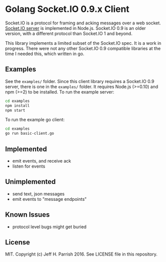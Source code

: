 # Golang Socket.IO 0.9.x Client

Socket.IO is a protocol for framing and acking messages over a web socket.
[Socket.IO server](https://github.com/socketio/socket.io/) is implemented in Node.js. Socket.IO 0.9 is an older
version, with a different protocol than Socket.IO 1 and beyond.

This library implements a limited subset of the Socket.IO spec. It is a work in progress.
There were not any other Socket.IO 0.9 compatible libraries at the time I needed this,
which written in go.

## Examples

See the `examples/` folder. Since this client library requires a Socket.IO 0.9 server, there
is one in the `examples/` folder. It requires Node.js (>=0.10) and npm (>=2) to be installed.
To run the example server:

```bash
cd examples
npm install
npm start
```

To run the example go client:

```bash
cd examples
go run basic-client.go
```

## Implemented

- emit events, and receive ack
- listen for events

## Unimplemented

- send text, json messages
- emit events to "message endpoints"

## Known Issues

- protocol level bugs might get buried

## License

MIT. Copyright (c) Jeff H. Parrish 2016. See LICENSE file in this repository.
